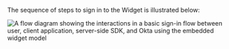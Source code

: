 The sequence of steps to sign in to the Widget is illustrated below:

<div class="full">

![A flow diagram showing the interactions in a basic sign-in flow between user, client application, server-side SDK, and Okta using the embedded widget model](/img/oie-embedded-sdk/oie-widget-nodejs-basic-sign-in-flow-diagram.png)

<!--
Source image: https://www.figma.com/file/YH5Zhzp66kGCglrXQUag2E/%F0%9F%93%8A-Updated-Diagrams-for-Dev-Docs?type=design&node-id=4658-26117&mode=design&t=8ePcY1bUIDFjmr85-11 oie-widget-nodejs-basic-sign-in-flow-diagram
-->

</div>
